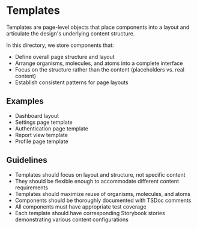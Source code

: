 # Templates

Templates are page-level objects that place components into a layout and articulate the design's underlying content structure.

In this directory, we store components that:

- Define overall page structure and layout
- Arrange organisms, molecules, and atoms into a complete interface
- Focus on the structure rather than the content (placeholders vs. real content)
- Establish consistent patterns for page layouts

## Examples

- Dashboard layout
- Settings page template
- Authentication page template
- Report view template
- Profile page template

## Guidelines

- Templates should focus on layout and structure, not specific content
- They should be flexible enough to accommodate different content requirements
- Templates should maximize reuse of organisms, molecules, and atoms
- Components should be thoroughly documented with TSDoc comments
- All components must have appropriate test coverage
- Each template should have corresponding Storybook stories demonstrating various content configurations